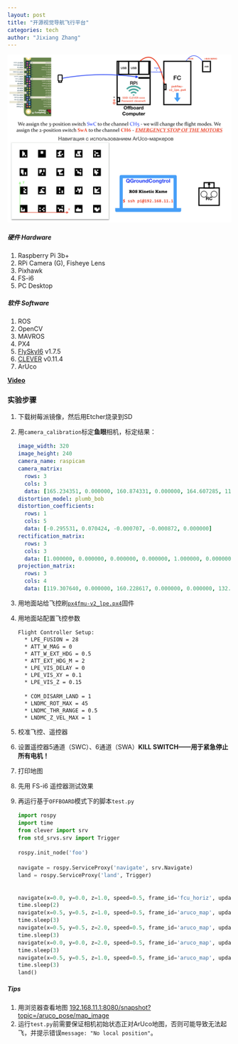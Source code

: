 ```yaml
---
layout: post
title: "开源视觉导航飞行平台"
categories: tech
author: "Jixiang Zhang"
---
```


![系统模块.jpeg](/images/系统模块.jpeg)

##### 硬件 Hardware

1. Raspberry Pi 3b+
2. RPi Camera (G), Fisheye Lens
3. Pixhawk
4. FS-i6
5. PC Desktop

##### 软件 Software

1. ROS
2. OpenCV
3. MAVROS
4. PX4
5. [FlySkyI6](https://github.com/qba667/FlySkyI6) v1.7.5
6. [CLEVER](https://github.com/CopterExpress/clever/releases) v0.11.4
7. ArUco

[**Video**](https://youtu.be/-eUzmTzW_7g)

### 实验步骤

1. 下载树莓派镜像，然后用Etcher烧录到SD

2. 用`camera_calibration`标定**鱼眼**相机，标定结果：

   ```yaml
   image_width: 320
   image_height: 240
   camera_name: raspicam
   camera_matrix:
     rows: 3
     cols: 3
     data: [165.234351, 0.000000, 160.874331, 0.000000, 164.607285, 117.146707, 0.000000, 0.000000, 1.000000]
   distortion_model: plumb_bob
   distortion_coefficients:
     rows: 1
     cols: 5
     data: [-0.295531, 0.070424, -0.000707, -0.000872, 0.000000]
   rectification_matrix:
     rows: 3
     cols: 3
     data: [1.000000, 0.000000, 0.000000, 0.000000, 1.000000, 0.000000, 0.000000, 0.000000, 1.000000]
   projection_matrix:
     rows: 3
     cols: 4
     data: [119.307640, 0.000000, 160.228617, 0.000000, 0.000000, 132.523483, 115.096171, 0.000000, 0.000000, 0.000000, 1.000000, 0.000000]
   
   ```

3. 用地面站给飞控刷[`px4fmu-v2_lpe.px4`](https://github.com/PX4/Firmware/releases)固件

4. 用地面站配置飞控参数

   ```
   Flight Controller Setup:
     * LPE_FUSION = 28
     * ATT_W_MAG = 0
     * ATT_W_EXT_HDG = 0.5
     * ATT_EXT_HDG_M = 2
     * LPE_VIS_DELAY = 0
     * LPE_VIS_XY = 0.1
     * LPE_VIS_Z = 0.15
     
     * COM_DISARM_LAND = 1
     * LNDMC_ROT_MAX = 45
     * LNDMC_THR_RANGE = 0.5
     * LNDMC_Z_VEL_MAX = 1
   ```

5. 校准飞控、遥控器

6. 设置遥控器5通道（SWC）、6通道（SWA）**KILL SWITCH——用于紧急停止所有电机！**

7. 打印地图

8. 先用 FS-i6 遥控器测试效果

9. 再运行基于`OFFBOARD`模式下的脚本`test.py`

   ```python
   import rospy
   import time
   from clever import srv
   from std_srvs.srv import Trigger
   
   rospy.init_node('foo')
   
   navigate = rospy.ServiceProxy('navigate', srv.Navigate)
   land = rospy.ServiceProxy('land', Trigger)
   
   
   navigate(x=0.0, y=0.0, z=1.0, speed=0.5, frame_id='fcu_horiz', update_frame = False, auto_arm=True)
   time.sleep(2)
   navigate(x=0.5, y=0.5, z=1.0, speed=0.5, frame_id='aruco_map', update_frame = True, auto_arm=False)
   time.sleep(3)
   navigate(x=0.5, y=0.5, z=2.0, speed=0.5, frame_id='aruco_map', update_frame = True, auto_arm=False)
   time.sleep(3)
   navigate(x=0.0, y=0.0, z=2.0, speed=0.5, frame_id='aruco_map', update_frame = True, auto_arm=False)
   time.sleep(3)
   navigate(x=0.5, y=0.5, z=1.0, speed=0.5, frame_id='aruco_map', update_frame = True, auto_arm=False)
   time.sleep(3)
   land()
   ```

##### Tips

1. 用浏览器查看地图 [192.168.11.1:8080/snapshot?topic=/aruco_pose/map_image](192.168.11.1:8080/snapshot?topic=/aruco_pose/map_image)
2. 运行`test.py`前需要保证相机初始状态正对ArUco地图，否则可能导致无法起飞，并提示错误`message: "No local position"`。